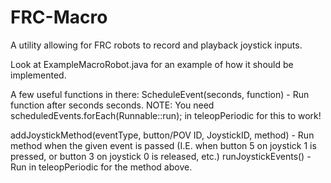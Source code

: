 # FRC-Macro
A utility allowing for FRC robots to record and playback joystick inputs.

Look at ExampleMacroRobot.java for an example of how it should be implemented.

A few useful functions in there:
ScheduleEvent(seconds, function) - Run function after seconds seconds.
NOTE: You need scheduledEvents.forEach(Runnable::run); in teleopPeriodic for this to work!

addJoystickMethod(eventType, button/POV ID, JoystickID, method) - Run method when the given event is passed (I.E. when button 5 on joystick 1 is pressed, or button 3 on joystick 0 is released, etc.)
runJoystickEvents() - Run in teleopPeriodic for the method above.
